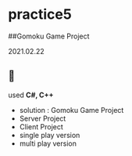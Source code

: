 # practice5

##Gomoku Game Project

2021.02.22

:green_heart:
---

used **C#, C++**

- solution : Gomoku Game Project
- Server Project
- Client Project
- single play version
- multi play version
